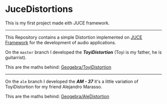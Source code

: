 # JuceDistortions
This is my first project made eith JUCE framework.

---

This Repository contains a simple Distortion implemented on [JUCE Framework](https://github.com/juce-framework/JUCE) for the development of audio applications.

On the `master` branch I developed the ***ToyiDistortion*** (Toyi is my father, he is guitarrist).

This are the maths behind: [Geogebra/ToyiDistortion](https://www.geogebra.org/m/kaccdhua)

---

On the `ale` branch I developed the ***AM - 37*** it's a little variation of ToyiDistortion for my friend Alejandro Marasso.

This are the maths behind: [Geogebra/AleDistortion](https://www.geogebra.org/m/mmkmswrn)
